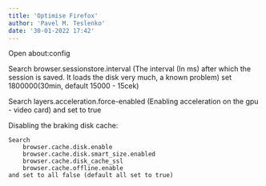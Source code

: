 ```yaml
---
title: 'Optimise Firefox'
author: 'Pavel M. Teslenko'
date: '30-01-2022 17:42'
---
```


>>>>
Open about:config

Search browser.sessionstore.interval (The interval (In ms) after which the session is saved. It loads the disk very much, a known problem)
set 1800000(30min, default 15000 - 15cek)

Search layers.acceleration.force-enabled (Enabling acceleration on the gpu - video card)
and set to true

Disabling the braking disk cache:

	Search
    	browser.cache.disk.enable
		browser.cache.disk.smart_size.enabled
		browser.cache.disk_cache_ssl
		browser.cache.offline.enable
	and set to all false (default all set to true)
